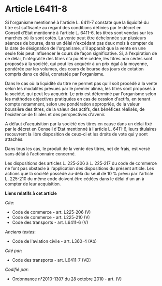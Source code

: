 # Article L6411-8

Si l'organisme mentionné à l'article L. 6411-7 constate que la liquidité du titre est suffisante au regard des conditions
définies par le décret en Conseil d'Etat mentionné à l'article L. 6411-6, les titres sont vendus sur les marchés où ils sont
cotés. La vente peut être échelonnée sur plusieurs séances de bourse, dans un délai n'excédant pas deux mois à compter de la
date de désignation de l'organisme, s'il apparaît que la vente en une seule fois peut influencer le cours de façon
significative. Si, à l'expiration de ce délai, l'intégralité des titres n'a pu être cédée, les titres non cédés sont proposés
à la société, qui peut les acquérir à un prix égal à la moyenne, pondérée par les volumes, des cours de bourse des jours de
cotation compris dans ce délai, constatée par l'organisme. 

Dans le cas où la liquidité du titre ne permet pas qu'il soit procédé à la vente selon les modalités prévues par le premier
alinéa, les titres sont proposés à la société, qui peut les acquérir. Le prix est déterminé par l'organisme selon les
méthodes objectives pratiquées en cas de cession d'actifs, en tenant compte notamment, selon une pondération appropriée, de
la valeur boursière des titres, de la valeur des actifs, des bénéfices réalisés, de l'existence de filiales et des
perspectives d'avenir.

A défaut d'acquisition par la société des titres en cause dans un délai fixé par le décret en Conseil d'Etat mentionné à
l'article L. 6411-6, leurs titulaires recouvrent la libre disposition de ceux-ci et les droits de vote qui y sont attachés. 

Dans tous les cas, le produit de la vente des titres, net de frais, est versé sans délai à l'actionnaire concerné. 

Les dispositions des articles L. 225-206 à L. 225-217 du code de commerce ne font pas obstacle à l'application des
dispositions du présent article. Les actions que la société possède au-delà du seuil de 10 % prévu par l'article L. 225-210
du même code doivent être cédées dans le délai d'un an à compter de leur acquisition.

**Liens relatifs à cet article**

_Cite_:

  - Code de commerce - art. L225-206 (V)
  - Code de commerce - art. L225-210 (V)
  - Code des transports - art. L6411-6 (V)

_Anciens textes_:

  - Code de l'aviation civile - art. L360-4 (Ab)

_Cité par_:

  - Code des transports - art. L6411-7 (VD)

_Codifié par_:

  - Ordonnance n°2010-1307 du 28 octobre 2010 - art. (V)
